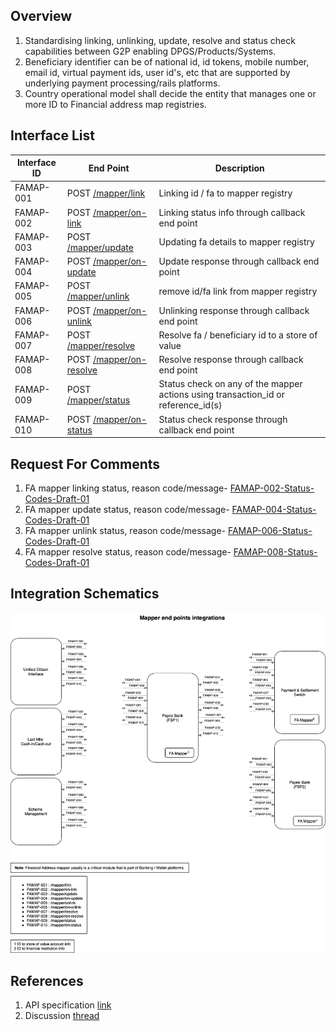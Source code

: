 ## Overview
1. Standardising linking, unlinking, update, resolve and status check capabilities between G2P enabling DPGS/Products/Systems.
2. Beneficiary identifier can be of national id, id tokens, mobile number, email id, virtual payment ids, user id's, etc that are supported by underlying payment processing/rails platforms. <br>
3. Country operational model shall decide the entity that manages one or more ID to Financial address map registries.

## Interface List

| Interface ID | End Point | Description | 
| ------------ | --------- | ----------- |
| FAMAP-001 | POST [/mapper/link](https://g2p-connect.github.io/specs/dist/g2p-mapper.html#operation/post_g2p_mapper_link) | Linking id / fa to mapper registry | 
| FAMAP-002 | POST [/mapper/on-link](https://g2p-connect.github.io/specs/dist/g2p-mapper.html#operation/post_g2p_mapper_on-link) | Linking status info through callback end point | 
| FAMAP-003 | POST [/mapper/update](https://g2p-connect.github.io/specs/dist/g2p-mapper.html#operation/put_g2p_mapper_update) | Updating fa details to mapper registry|
| FAMAP-004 | POST [/mapper/on-update](https://g2p-connect.github.io/specs/dist/g2p-mapper.html#operation/put_g2p_mapper_on-update) | Update response through callback end point |
| FAMAP-005 | POST [/mapper/unlink](https://g2p-connect.github.io/specs/dist/g2p-mapper.html#operation/post_g2p_mapper_unlink) | remove id/fa link from mapper registry | 
| FAMAP-006 | POST [/mapper/on-unlink](https://g2p-connect.github.io/specs/dist/g2p-mapper.html#operation/post_g2p_mapper_on-unlink) | Unlinking response through callback end point | 
| FAMAP-007 | POST [/mapper/resolve](https://g2p-connect.github.io/specs/dist/g2p-mapper.html#operation/post_g2p_mapper_resolve) | Resolve fa / beneficiary id to a store of value | 
| FAMAP-008 | POST [/mapper/on-resolve](https://g2p-connect.github.io/specs/dist/g2p-mapper.html#operation/post_g2p_mapper_on-resolve) | Resolve response through callback end point | 
| FAMAP-009 | POST [/mapper/status](https://g2p-connect.github.io/specs/dist/g2p-mapper.html#operation/post_g2p_mapper_status) | Status check on any of the mapper actions using transaction_id or reference_id(s) | 
| FAMAP-010 | POST [/mapper/on-status](https://g2p-connect.github.io/specs/dist/g2p-mapper.html#operation/post_g2p_mapper_on-status) | Status check response through callback end point | 

## Request For Comments
1. FA mapper linking status, reason code/message- [FAMAP-002-Status-Codes-Draft-01](https://github.com/G2P-Connect/specs/blob/draft/docs/rfc/specs-draft/FAMAP-002-Status-Codes-Draft-01.md)
2. FA mapper update status, reason code/message- [FAMAP-004-Status-Codes-Draft-01](https://github.com/G2P-Connect/specs/blob/draft/docs/rfc/specs-draft/FAMAP-004-Status-Codes-Draft-01.md)
3. FA mapper unlink status, reason code/message- [FAMAP-006-Status-Codes-Draft-01](https://github.com/G2P-Connect/specs/blob/draft/docs/rfc/specs-draft/FAMAP-006-Status-Codes-Draft-01.md)
4. FA mapper resolve status, reason code/message- [FAMAP-008-Status-Codes-Draft-01](https://github.com/G2P-Connect/specs/blob/draft/docs/rfc/specs-draft/FAMAP-008-Status-Codes-Draft-01.md)

## Integration Schematics
![](./images/draw.io/interface-mapper.drawio.png)


## References
1. API specification [link](https://g2p-connect.github.io/specs/dist/g2p-mapper.html)
2. Discussion [thread](https://github.com/G2P-Connect/.github/discussions)